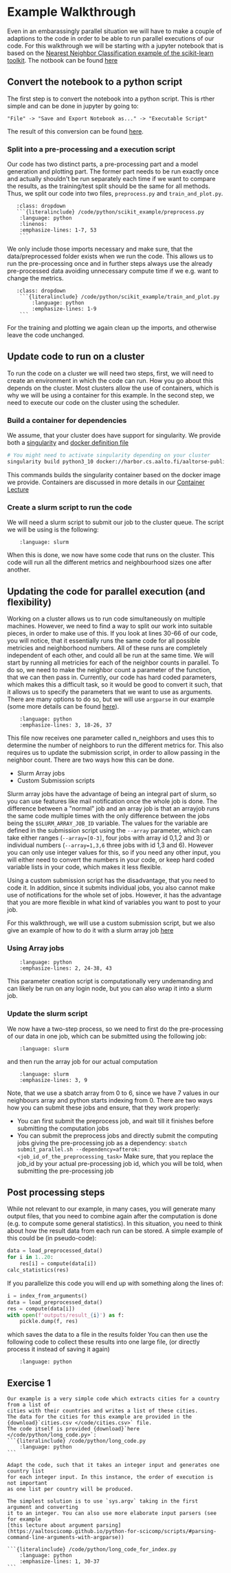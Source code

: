 # Example Walkthrough

Even in an embarassingly parallel situation we will have to make a couple of adaptions to the code
in order to be able to run parallel executions of our code. For this walkthrough we will be starting with
a jupyter notebook that is based on the
[Nearest Neighbor Classification example of the scikit-learn toolkit](https://scikit-learn.org/stable/auto_examples/neighbors/plot_classification.html). The notbook can be found [here](/code/jupyter/knn_iris.ipynb)

## Convert the notebook to a python script

The first step is to convert the notebook into a python script. This is rther simple and can be done in jupyter by going to:

```
"File" -> "Save and Export Notebook as..." -> "Executable Script"
```

The result of this conversion can be found [here](/code/python/scikit_example/knn_iris.py).

### Split into a pre-processing and a execution script

Our code has two distinct parts, a pre-processing part and a model generation and plotting part.
The former part needs to be run exactly once and actually shouldn't be run separately each time if we
want to compare the results, as the training/test split should be the same for all methods.
Thus, we split our code into two files, `preprocess.py` and `train_and_plot.py`.

````{toggle} preprocess.py
   :class: dropdown
   ```{literalinclude} /code/python/scikit_example/preprocess.py
    :language: python
    :linenos:
    :emphasize-lines: 1-7, 53
    ```
````

We only include those imports necessary and make sure, that the data/preprocessed folder exists when we run the code.
This allows us to run the pre-processing once and in further steps always use the already pre-processed
data avoiding unnecessary compute time if we e.g. want to change the metrics.

````{toggle} train_and_plot.py
   :class: dropdown
    ```{literalinclude} /code/python/scikit_example/train_and_plot.py
        :language: python
        :emphasize-lines: 1-9
    ```
````

For the training and plotting we again clean up the imports, and otherwise leave the code unchanged.

## Update code to run on a cluster

To run the code on a cluster we will need two steps, first, we will need to create an environment in
which the code can run. How you go about this depends on the cluster. Most clusters allow
the use of containers, which is why we will be using a container for this example.
In the second step, we need to execute our code on the cluster using the scheduler.

### Build a container for dependencies

We assume, that your cluster does have support for singularity. We provide both a [singularity](/code/container/singularity.def) and [docker definition file](/code/container/Dockerfile)

```bash
# You might need to activate singularity depending on your cluster
singularity build python3_10 docker://harbor.cs.aalto.fi/aaltorse-public/parallel-workflow:latest
```

This commands builds the singularity container based on the docker image we provide. Containers are discussed in more details in our [Container Lecture](TODO)

### Create a slurm script to run the code

We will need a slurm script to submit our job to the cluster queue. The script we will be using is the
following:

```{literalinclude} /code/slurm/scikit_example/submit_job.sh
    :language: slurm
```

When this is done, we now have some code that runs on the cluster. This code will run all the different
metrics and neighbourhood sizes one after another.

## Updating the code for parallel execution (and flexibility)

Working on a cluster allows us to run code simultaneously on multiple machines. However, we need to find a way to split
our work into suitable pieces, in order to make use of this. If you look at lines 30-66 of our code,
you will notice, that it essentially runs the same code for all possible metricies and neighborhood numbers.
All of these runs are completely independent of each other, and could all be run at the same time.
We will start by running all metricies for each of the neighbor counts in parallel. To do so, we need to make the neighbor
count a parameter of the function, that we can then pass in.
Currently, our code has hard coded parameters, which makes this a difficult task, so it would be good
to convert it such, that it allows us to specify the parameters that we want to use as arguments.
There are many options to do so, but we will use `argparse` in our example
(some more details can be found [here](https://aaltoscicomp.github.io/python-for-scicomp/scripts/#parsing-command-line-arguments-with-argparse)).

```{literalinclude} /code/python/scikit_example/array/train_and_plot.py
    :language: python
    :emphasize-lines: 3, 18-26, 37
```

This file now receives one parameter called n_neighbors and uses this to determine the number of neighbors to run the different metrics for.
This also requires us to update the submission script, in order to allow passing in the neighbor count.
There are two ways how this can be done.

- Slurm Array jobs
- Custom Submission scripts

Slurm array jobs have the advantage of being an integral part of slurm, so you can use features like mail
notification once the whole job is done. The difference between a "normal" job and an array job is that
an arrayjob runs the same code multiple times with the only difference between the jobs being the `$SLURM_ARRAY_JOB_ID`
variable. The values for the variable are defined in the submission script using the `--array` parameter, which can take
either ranges (`--array=[0-3]`, four jobs with array id 0,1,2 and 3) or individual numbers (`--array=1,3,6` three jobs with id 1,3 and 6). However you can only use integer values for this, so if you need any other input, you will either need to
convert the numbers in your code, or keep hard coded variable lists in your code, which makes it less flexible.

Using a custom submission script has the disadvantage, that you need to code it. In addition, since it submits individual
jobs, you also cannot make use of notifications for the whole set of jobs. However, it has the advantage that you
are more flexible in what kind of variables you want to post to your job.

For this walkthrough, we will use a custom submission script, but we also give an example of how to do it with a slurm array
job [here](array_jobs)

### Using Array jobs

```{literalinclude} /code/python/scikit_example/array/create_parameter_array.py
    :language: python
    :emphasize-lines: 2, 24-38, 43

```

This parameter creation script is computationally very undemanding and can likely be run on any login node, but you can also wrap it into a slurm job.

### Update the slurm script

We now have a two-step process, so we need to first do the pre-processing of our data in one job, which can be submitted using the following job:

```{literalinclude} /code/slurm/scikit_example/submit_preprocess.sh
    :language: slurm

```

and then run the array job for our actual computation

```{literalinclude} /code/slurm/scikit_example/submit_parallel.sh
    :language: slurm
    :emphasize-lines: 3, 9

```

Note, that we use a sbatch array from 0 to 6, since we have 7 values in our neighbours array and python starts indexing from 0.
There are two ways how you can submit these jobs and ensure, that they work properly:

- You can first submit the preprocess job, and wait till it finishes before submitting the computation
  jobs
- You can submit the preprocess jobs and directly submit the computing jobs giving the pre-processing job
  as a dependency: `sbatch submit_parallel.sh --dependency=afterok:<job_id_of_the_preprocessing_task>`
  Make sure, that you replace the job_id by your actual pre-processing job id, which you will be told,
  when submitting the pre-processing job

## Post processing steps

While not relevant to our example, in many cases, you will generate many output files, that you need to
combine again after the computation is done (e.g. to compute some general statistics).
In this situation, you need to think about how the result data from each run can be stored.
A simple example of this could be (in pseudo-code):

```python
data = load_preprocessed_data()
for i in 1..20:
    res[i] = compute(data[i])
calc_statistics(res)
```

If you parallelize this code you will end up with something along the lines of:

```python
i = index_from_arguments()
data = load_preprocessed_data()
res = compute(data[i])
with open(f'outputs/result_{i}') as f:
    pickle.dump(f, res)
```

which saves the data to a file in the results folder
You can then use the following code to collect these results into one large file, (or directly process
it instead of saving it again)

```{literalinclude} /code/python/collection.py
    :language: python

```

## Exercise 1

````{exercise} Parallel-1: Make the script accept an input index
Our example is a very simple code which extracts cities for a country from a list of
cities with their countries and writes a list of these cities.
The data for the cities for this example are provided in the {download}`cities.csv </code/cities.csv>` file.
The code itself is provided {download}`here </code/python/long_code.py>`:
```{literalinclude} /code/python/long_code.py
    :language: python
```

Adapt the code, such that it takes an integer input and generates one country list
for each integer input. In this instance, the order of execution is not important
as one list per country will be produced.

````

````{solution} Solution: Parallel-1
The simplest solution is to use `sys.argv` taking in the first argument and converting
it to an integer. You can also use more elaborate input parsers (see for example
[this lecture about argument parsing](https://aaltoscicomp.github.io/python-for-scicomp/scripts/#parsing-command-line-arguments-with-argparse))

```{literalinclude} /code/python/long_code_for_index.py
    :language: python
    :emphasize-lines: 1, 30-37
```

````
